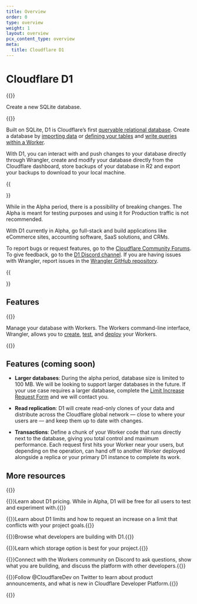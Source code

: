 ```yaml
---
title: Overview
order: 0
type: overview
weight: 1
layout: overview
pcx_content_type: overview
meta:
  title: Cloudflare D1
---
```


# Cloudflare D1

{{<description>}}

Create a new SQLite database.

{{</description>}}

Built on SQLite, D1 is Cloudflare’s first [queryable relational database](https://blog.cloudflare.com/introducing-d1/). Create a database by [importing data](/d1/learning/importing-data/) or [defining your tables](/d1/get-started/#5-run-a-query-against-your-d1-database) and [write queries within a Worker](/d1/get-started/#write-queries-within-your-worker).

With D1, you can interact with and push changes to your database directly through Wrangler, create and modify your database directly from the Cloudflare dashboard, store backups of your database in R2 and export your backups to download to your local machine.

{{<Aside type="warning" header="Public Alpha">}}

While in the Alpha period, there is a possibility of breaking changes. The Alpha is meant for testing purposes and using it for Production traffic is not recommended.

With D1 currently in Alpha, go full-stack and build applications like eCommerce sites, accounting software, SaaS solutions, and CRMs.

To report bugs or request features, go to the [Cloudflare Community Forums](https://community.cloudflare.com/c/developers/d1/85). To give feedback, go to the [D1 Discord channel](https://discord.com/invite/cloudflaredev). If you are having issues with Wrangler, report issues in the [Wrangler GitHub repository](https://github.com/cloudflare/workers-sdk/issues/new/choose).

{{</Aside>}}

## Features
 
{{<feature header="Wrangler" href="/workers/wrangler/install-and-update/">}}

Manage your database with Workers. The Workers command-line interface, Wrangler, allows you to [create](/workers/wrangler/commands/#init), [test](/workers/wrangler/commands/#dev), and [deploy](/workers/wrangler/commands/#publish) your Workers.

{{</feature>}}

## Features (coming soon)

* **Larger databases**: During the alpha period, database size is limited to 100 MB. We will be looking to support larger databases in the future. If your use case requires a larger database, complete the [Limit Increase Request Form](https://docs.google.com/forms/d/e/1FAIpQLSd_fwAVOboH9SlutMonzbhCxuuuOmiU1L_I5O2CFbXf_XXMRg/viewform) and we will contact you.

* **Read replication**: D1 will create read-only clones of your data and distribute across the Cloudflare global network — close to where your users are — and keep them up to date with changes.

* **Transactions**: Define a chunk of your Worker code that runs directly next to the database, giving you total control and maximum performance. Each request first hits your Worker near your users, but depending on the operation, can hand off to another Worker deployed alongside a replica or your primary D1 instance to complete its work.

## More resources
 
{{<resource-group>}}
 
{{<resource header="Pricing" href="/d1/platform/pricing/" icon="price">}}Learn about D1 pricing. While in Alpha, D1 will be free for all users to test and experiment with.{{</resource>}}
 
{{<resource header="Limits" href="/d1/platform/limits/" icon="documentation-clipboard">}}Learn about D1 limits and how to request an increase on a limit that conflicts with your project goals.{{</resource>}}

{{<resource header="Community projects" href="/d1/platform/community-projects/" icon="reference-architecture">}}Browse what developers are building with D1.{{</resource>}}

{{<resource header="Storage options" href="/workers/platform/storage-options/" icon="documentation-clipboard">}}Learn which storage option is best for your project.{{</resource>}}

{{<resource header="Developer Discord" href="https://discord.gg/cloudflaredev" icon="logo-Discord">}}Connect with the Workers community on Discord to ask questions, show what you are building, and discuss the platform with other developers.{{</resource>}}

{{<resource header="@CloudflareDev" href="https://twitter.com/cloudflaredev" icon="twitter">}}Follow @CloudflareDev on Twitter to learn about product announcements, and what is new in Cloudflare Developer Platform.{{</resource>}}
 
{{</resource-group>}}

